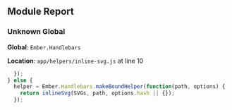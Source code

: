 ## Module Report
### Unknown Global

**Global**: `Ember.Handlebars`

**Location**: `app/helpers/inline-svg.js` at line 10

```js
  });
} else {
  helper = Ember.Handlebars.makeBoundHelper(function(path, options) {
    return inlineSvg(SVGs, path, options.hash || {});
  });
```

